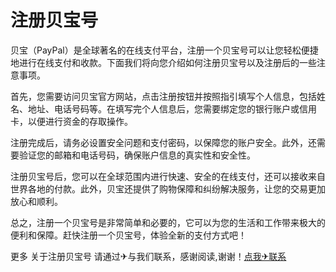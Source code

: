 # 注册贝宝号

贝宝（PayPal）是全球著名的在线支付平台，注册一个贝宝号可以让您轻松便捷地进行在线支付和收款。下面我们将向您介绍如何注册贝宝号以及注册后的一些注意事项。

首先，您需要访问贝宝官方网站，点击注册按钮并按照指引填写个人信息，包括姓名、地址、电话号码等。在填写完个人信息后，您需要绑定您的银行账户或信用卡，以便进行资金的存取操作。

注册完成后，请务必设置安全问题和支付密码，以保障您的账户安全。此外，还需要验证您的邮箱和电话号码，确保账户信息的真实性和安全性。

注册贝宝号后，您可以在全球范围内进行快速、安全的在线支付，还可以接收来自世界各地的付款。此外，贝宝还提供了购物保障和纠纷解决服务，让您的交易更加放心和顺利。

总之，注册一个贝宝号是非常简单和必要的，它可以为您的生活和工作带来极大的便利和保障。赶快注册一个贝宝号，体验全新的支付方式吧！

更多 关于注册贝宝号 请通过✈与我们联系，感谢阅读,谢谢！[点我✈联系](https://www.k02.cc)